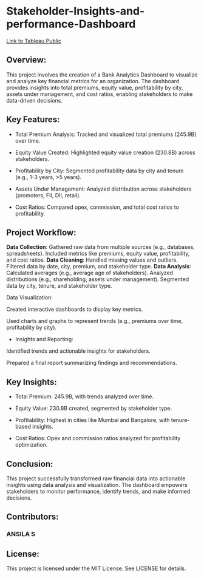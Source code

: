 # Stakeholder-Insights-and-performance-Dashboard

[Link to Tableau Public](https://public.tableau.com/app/profile/ansila.s/viz/bankanalytics_17379890906250/Dashboard1)
## Overview:

This project involves the creation of a Bank Analytics Dashboard to visualize and analyze key financial metrics for an organization. The dashboard provides insights into total premiums, equity value, profitability by city, assets under management, and cost ratios, enabling stakeholders to make data-driven decisions.

## Key Features:
+ Total Premium Analysis: Tracked and visualized total premiums (245.9B) over time.

+ Equity Value Created: Highlighted equity value creation (230.8B) across stakeholders.

+ Profitability by City: Segmented profitability data by city and tenure (e.g., 1-3 years, >5 years).

+ Assets Under Management: Analyzed distribution across stakeholders (promoters, FII, DII, retail).

+ Cost Ratios: Compared opex, commission, and total cost ratios to profitability.


## Project Workflow:
**Data Collection**:
  Gathered raw data from multiple sources (e.g., databases, spreadsheets).
  Included metrics like premiums, equity value, profitability, and cost ratios.
**Data Cleaning**:
  Handled missing values and outliers.
  Filtered data by date, city, premium, and stakeholder type.
**Data Analysis**:
  Calculated averages (e.g., average age of stakeholders).
  Analyzed distributions (e.g., shareholding, assets under management).
  Segmented data by city, tenure, and stakeholder type.

Data Visualization:

Created interactive dashboards to display key metrics.

Used charts and graphs to represent trends (e.g., premiums over time, profitability by city).

+ Insights and Reporting:

Identified trends and actionable insights for stakeholders.

Prepared a final report summarizing findings and recommendations.

## Key Insights:
+ Total Premium: 245.9B, with trends analyzed over time.

+ Equity Value: 230.8B created, segmented by stakeholder type.

+ Profitability: Highest in cities like Mumbai and Bangalore, with tenure-based insights.

+ Cost Ratios: Opex and commission ratios analyzed for profitability optimization.

## Conclusion:
This project successfully transformed raw financial data into actionable insights using data analysis and visualization. The dashboard empowers stakeholders to monitor performance, identify trends, and make informed decisions.

## Contributors:
### ANSILA S

## License:
This project is licensed under the MIT License. See LICENSE for details.

